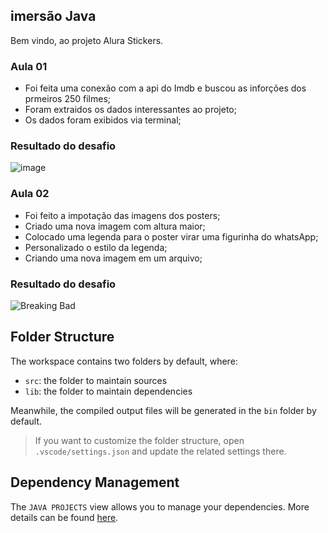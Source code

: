 ## imersão Java

Bem vindo, ao projeto Alura Stickers.

### Aula 01

- Foi feita uma conexão com a api do Imdb e buscou as inforções dos prmeiros 250 filmes;
- Foram extraidos os dados interessantes ao projeto;
- Os dados foram exibidos via terminal;
### Resultado do desafio
![image](https://user-images.githubusercontent.com/28654922/228936855-260378b3-a1d5-4ac2-be17-869ab7295e7d.png)

### Aula 02

- Foi feito a impotação das imagens dos posters;
- Criado uma nova imagem com altura maior;
- Colocado uma legenda para o poster virar uma figurinha do whatsApp;
- Personalizado o estilo da legenda;
- Criando uma nova imagem em um arquivo;
### Resultado do desafio
![Breaking Bad](https://user-images.githubusercontent.com/28654922/228994966-b4ed1484-535a-4203-b52c-a45a6d06e60f.png)




## Folder Structure

The workspace contains two folders by default, where:

- `src`: the folder to maintain sources
- `lib`: the folder to maintain dependencies

Meanwhile, the compiled output files will be generated in the `bin` folder by default.

> If you want to customize the folder structure, open `.vscode/settings.json` and update the related settings there.

## Dependency Management

The `JAVA PROJECTS` view allows you to manage your dependencies. More details can be found [here](https://github.com/microsoft/vscode-java-dependency#manage-dependencies).
